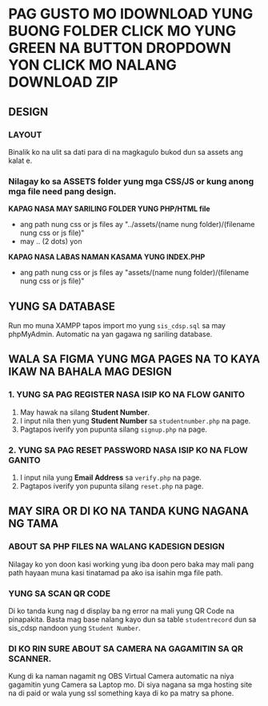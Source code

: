 # PAG GUSTO MO IDOWNLOAD YUNG BUONG FOLDER CLICK MO YUNG GREEN NA BUTTON DROPDOWN YON CLICK MO NALANG DOWNLOAD ZIP

## DESIGN
### LAYOUT
Binalik ko na ulit sa dati para di na magkagulo bukod dun sa assets ang kalat e.

### Nilagay ko sa ASSETS folder yung mga CSS/JS or kung anong mga file need pang design.

__KAPAG NASA MAY SARILING FOLDER YUNG PHP/HTML file__
- ang path nung css or js files ay "../assets/(name nung folder)/(filename nung css or js file)"
- may .. (2 dots) yon 

__KAPAG NASA LABAS NAMAN KASAMA YUNG INDEX.PHP__
- ang path nung css or js files ay "assets/(name nung folder)/(filename nung css or js file)"
 
## YUNG SA DATABASE
Run mo muna XAMPP tapos import mo yung `sis_cdsp.sql` sa may phpMyAdmin. Automatic na yan gagawa ng sariling database.

## WALA SA FIGMA YUNG MGA PAGES NA TO KAYA IKAW NA BAHALA MAG DESIGN
### 1. YUNG SA PAG __REGISTER__ NASA ISIP KO NA FLOW GANITO
1. May hawak na silang __Student Number__. 
2. I input nila then yung __Student Number__ sa `studentnumber.php` na page.
3. Pagtapos iverify yon pupunta silang `signup.php` na page.

### 2. YUNG SA PAG __RESET PASSWORD__ NASA ISIP KO NA FLOW GANITO
1. I input nila yung __Email Address__ sa `verify.php` na page.
2. Pagtapos iverify yon pupunta silang `reset.php` na page.

## MAY SIRA OR DI KO NA TANDA KUNG NAGANA NG TAMA
### ABOUT SA PHP FILES NA WALANG KADESIGN DESIGN
Nilagay ko yon doon kasi working yung iba doon pero baka may mali pang path hayaan muna kasi tinatamad pa ako isa isahin mga file path.

### YUNG SA SCAN QR CODE
Di ko tanda kung nag d display ba ng error na mali yung QR Code na pinapakita. 
Basta mag base nalang kayo dun sa table `studentrecord` dun sa sis_cdsp nandoon yung `Student Number`.

### DI KO RIN SURE ABOUT SA CAMERA NA GAGAMITIN SA QR SCANNER.
Kung di ka naman nagamit ng OBS Virtual Camera automatic na niya gagamitin yung Camera sa Laptop mo. 
Di siya nagana sa mga hosting site na di paid or wala yung ssl something kaya di ko pa matry sa phone.
